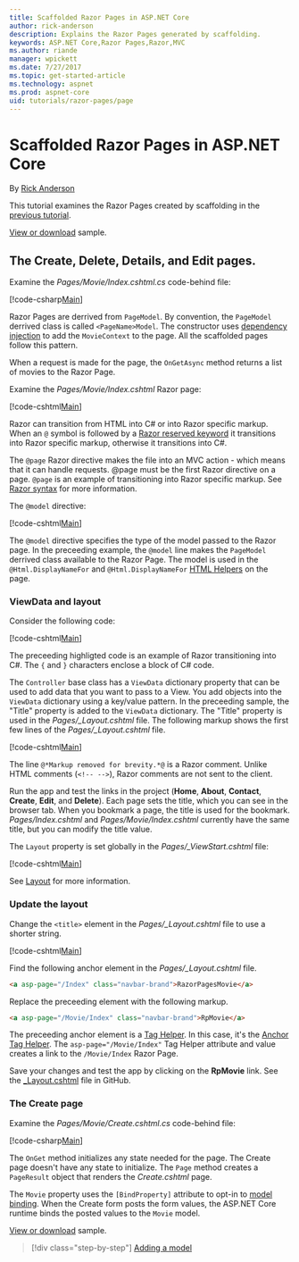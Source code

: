 ```yaml
---
title: Scaffolded Razor Pages in ASP.NET Core
author: rick-anderson
description: Explains the Razor Pages generated by scaffolding.
keywords: ASP.NET Core,Razor Pages,Razor,MVC
ms.author: riande
manager: wpickett
ms.date: 7/27/2017
ms.topic: get-started-article
ms.technology: aspnet
ms.prod: aspnet-core
uid: tutorials/razor-pages/page
---
```

# Scaffolded Razor Pages in ASP.NET Core

By [Rick Anderson](https://twitter.com/RickAndMSFT)

This tutorial examines the Razor Pages created by scaffolding in the [previous tutorial](xref:tutorials/razor-pages/page). 

[View or download](https://github.com/aspnet/Docs/tree/master/aspnetcore/tutorials/razor-pages/razor-pages-start/sample/RazorPagesMovie) sample.

## The Create, Delete, Details, and Edit pages.

Examine the *Pages/Movie/Index.cshtml.cs* code-behind file:

[!code-csharp[Main](razor-pages-start/sample/RazorPagesMovie/Pages/Movie/Index.cshtml.cs)]

Razor Pages are derrived from `PageModel`. By convention, the `PageModel` derrived class is called `<PageName>Model`. The constructor uses [dependency injection](xref:fundamentals/dependency-injection) to add the `MovieContext` to the page. All the scaffolded pages follow this pattern.

When a request is made for the page, the `OnGetAsync` method returns a list of movies to the Razor Page.

Examine the *Pages/Movie/Index.cshtml* Razor page:

[!code-cshtml[Main](razor-pages-start/sample/RazorPagesMovie/Pages/Movie/Index.cshtml)]

Razor can transition from HTML into C# or into Razor specific markup. When an `@` symbol is followed by a [Razor reserved keyword](xref:mvc/views/razor#razor-reserved-keywords) it transitions into Razor specific markup, otherwise it transitions into C#.

The `@page` Razor directive makes the file into an MVC action - which means that it can handle requests. @page must be the first Razor directive on a page. `@page` is an example of transitioning into Razor specific markup.  See [Razor syntax](xref:mvc/views/razor#razor-syntax) for more information.

The `@model` directive:

[!code-cshtml[Main](razor-pages-start/sample/RazorPagesMovie/Pages/Movie/Index.cshtml?range=1-2&highlight=2)]

The `@model` directive specifies the type of the model passed to the Razor page. In the preceeding example, the `@model` line makes the `PageModel` derrived class available to the Razor Page. The model is used in the `@Html.DisplayNameFor` and `@Html.DisplayNameFor` [HTML Helpers](https://docs.microsoft.com/aspnet/mvc/overview/older-versions-1/views/creating-custom-html-helpers-cs#understanding-html-helpers) on the page.

<!-- why don't xref links work?
[HTML Helpers 2](xref:aspnet/mvc/overview/older-versions-1/views/creating-custom-html-helpers-cs)
-->

### ViewData and layout

Consider the following code:

[!code-cshtml[Main](razor-pages-start/sample/RazorPagesMovie/Pages/Movie/Index.cshtml?range=1-6&highlight=4-)]

The preceeding highligted code is an example of Razor transitioning into C#. The `{` and `}` characters enclose a block of C# code.

The `Controller` base class has a `ViewData` dictionary property that can be used to add data that you want to pass to a View. You add objects into the `ViewData` dictionary using a key/value pattern. In the preceeding sample, the "Title" property is added to the `ViewData` dictionary. The "Title" property is used in the *Pages/_Layout.cshtml* file. The following markup shows the first few lines of the *Pages/_Layout.cshtml* file.

[!code-cshtml[Main](razor-pages-start/sample/RazorPagesMovie/Pages/NU/_Layout1.cshtml?highlight=6-)]

The line `@*Markup removed for brevity.*@` is a Razor comment. Unlike HTML comments (`<!-- -->`), Razor comments are not sent to the client.

Run the app and test the links in the project (**Home**, **About**, **Contact**, **Create**, **Edit**, and **Delete**). Each page sets the title, which you can see in the browser tab. When you bookmark a page, the title is used for the bookmark. *Pages/Index.cshtml* and *Pages/Movie/Index.cshtml* currently have the same title, but you can modify the title value.

The `Layout` property is set globally in the *Pages/_ViewStart.cshtml* file:

[!code-cshtml[Main](razor-pages-start/sample/RazorPagesMovie/Pages/_ViewStart.cshtml)]

See [Layout](xref:mvc/razor-pages/index#layout) for more information.

### Update the layout

Change the `<title>` element in the *Pages/_Layout.cshtml* file to use a shorter string.

[!code-cshtml[Main](razor-pages-start/sample/RazorPagesMovie/Pages/_Layout.cshtml?range=1-6&highlight=6-)]

Find the following anchor element in the *Pages/_Layout.cshtml* file.

```html
<a asp-page="/Index" class="navbar-brand">RazorPagesMovie</a>
```
Replace the preceeding element with the following markup.

```html
<a asp-page="/Movie/Index" class="navbar-brand">RpMovie</a>
```

The preceeding anchor element is a [Tag Helper](xref:mvc/views/tag-helpers/intro). In this case, it's the [Anchor Tag Helper](xref:mvc/views/tag-helpers/builtin-th/AnchorTagHelper). The `asp-page="/Movie/Index"` Tag Helper attribute and value creates a link to the `/Movie/Index` Razor Page.

Save your changes and test the app by clicking on the **RpMovie** link. See the [_Layout.cshtml](https://github.com/aspnet/Docs/blob/master/aspnetcore/tutorials/razor-pages/razor-pages-start/sample/RazorPagesMovie/Pages/_Layout.cshtml) file in GitHub.

### The Create page

Examine the *Pages/Movie/Create.cshtml.cs* code-behind file:

[!code-csharp[Main](razor-pages-start/sample/RazorPagesMovie/Pages/Movie/Create.cshtml.cs?highlight=24,25)]

The `OnGet` method initializes any state needed for the page. The Create page doesn't have any state to initialize. The `Page` method creates a `PageResult` object that renders the *Create.cshtml* page.

The `Movie` property uses the `[BindProperty]` attribute to opt-in to [model binding](xref:mvc/models/model-binding). When the Create form posts the form values, the ASP.NET Core runtime binds the posted values to the `Movie` model.


[View or download](https://github.com/aspnet/Docs/tree/master/aspnetcore/tutorials/razor-pages/razor-pages-start/sample/RazorPagesMovie) sample.

>[!div class="step-by-step"]
[Adding a model](xref:tutorials/razor-pages/model)
<!--
[](xref:tutorials/razor-pages/page)   
-->
